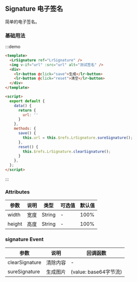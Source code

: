 ## Signature 电子签名

简单的电子签名。

### 基础用法

:::demo

```html
<template>
  <LrSignature ref="LrSignature" />
  <img v-if="url" :src="url" alt="测试签名" />
  <div>
    <lr-button @click="save">生成</lr-button>
    <lr-button @click="reset">清空</lr-button>
  </div>
</template>

<script>
  export default {
    data() {
      return {
        url: ''
      }
    },
    methods: {
      save() {
        this.url = this.$refs.LrSignature.sureSignature();
      },
      reset() {
        this.$refs.LrSignature.clearSignature();
      }
    },
  };
</script>
```

:::

### Attributes

| 参数      | 说明         | 类型    | 可选值 | 默认值 |
| --------- | ------------ | ------- | ------ | ------ |
| width | 宽度     | String  | -      | 100%      |
| height    | 高度 | String | -      | 100%  |

### signature Event

| 参数                | 说明                            | 回调函数   |
| ------------------- | ------------------------------- | ------ |
| clearSignature                | 清除内容                      | - |
| sureSignature         | 生成图片                      | (value: base64字节流)  |
